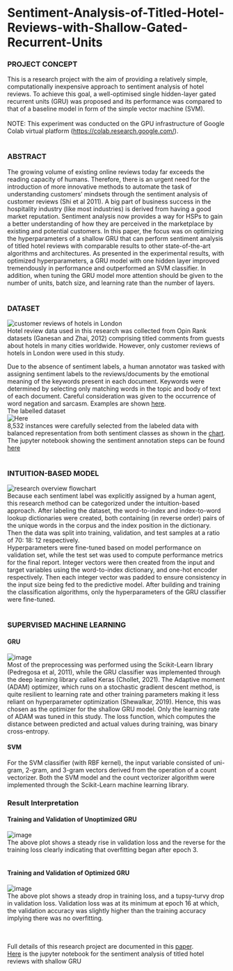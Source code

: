 # Sentiment-Analysis-of-Titled-Hotel-Reviews-with-Shallow-Gated-Recurrent-Units

### PROJECT CONCEPT
This is a research project with the aim of providing a relatively simple, computationally inexpensive approach to sentiment analysis of hotel reviews. To achieve this goal, a well-optimised single hidden-layer gated recurrent units (GRU) was proposed and its performance was compared to that of a baseline model in form of the simple vector machine (SVM).<br><br>
NOTE: This experiment was conducted on the GPU infrastructure of Google Colab virtual platform (https://colab.research.google.com/).<br><br>

### ABSTRACT
The growing volume of existing online reviews today far exceeds the reading capacity of humans. Therefore, there is an urgent need for the introduction of more innovative methods to automate the task of understanding customers’ mindsets through the sentiment analysis of customer reviews (Shi et al 2011). A big part of business success in the hospitality industry (like most industries) is derived from having a good market reputation. Sentiment analysis now provides a way for HSPs to gain a better understanding of how they are perceived in the marketplace by existing and potential customers. In this paper, the focus was on optimizing the hyperparameters of a shallow GRU that can perform sentiment analysis of titled hotel reviews with comparable results to other state-of-the-art algorithms and architectures. As presented in the experimental results, with optimized hyperparameters, a GRU model with one hidden layer improved tremendously in performance and outperformed an SVM classifier. In addition, when tuning the GRU model more attention should be given to the number of units, batch size, and learning rate than the number of layers.<br><br>

### DATASET
![customer reviews of hotels in London](https://user-images.githubusercontent.com/76821049/173886937-80017dff-d71f-4d3d-93e0-1614aedc7ced.png)<br>
Hotel review data used in this research was collected from Opin Rank datasets (Ganesan and Zhai, 2012) comprising titled comments from guests about hotels in many cities worldwide. However, only customer reviews of hotels in London were used in this study. <br>

Due to the absence of sentiment labels, a human annotator was tasked with assigning sentiment labels to the reviews/documents by the emotional meaning of the keywords present in each document. Keywords were determined by selecting only matching words in the topic and body of text of each document. Careful consideration was given to the occurrence of word negation and sarcasm. Examples are shown [here](https://user-images.githubusercontent.com/76821049/173890175-c10a0951-deea-45a7-a7a2-f7c53e4b75d4.png). 
<br>The labelled dataset<br>![Here](https://user-images.githubusercontent.com/76821049/173887463-56e1c396-7f28-4a85-82a7-8ab835d34619.png)<br>8,532 instances were carefully selected from the labeled data with balanced representation from both sentiment classes as shown in the [chart](https://user-images.githubusercontent.com/76821049/173890546-a18d50f5-d674-4982-b659-3560780d8f13.png).
<br> The jupyter notebook showing the sentiment annotation steps can be found [here](https://github.com/Beegie01/Sentiment-Analysis-of-Titled-Hotel-Reviews-with-Shallow-Gated-Recurrent-Units/blob/main/Opin_Rank_annotation_hotel_data.ipynb)<br><br>

### INTUITION-BASED MODEL
![research overview flowchart](https://user-images.githubusercontent.com/76821049/174021226-e30187fc-fd64-4a30-9d7c-46988938b7e5.png)<br>
Because each sentiment label was explicitly assigned by a human agent, this research method can be categorized under the intuition-based approach. After labeling the dataset, the word-to-index and index-to-word lookup dictionaries were created, both containing (in reverse order) pairs of the unique words in the corpus and the index position in the dictionary. Then the data was split into training, validation, and test samples at a ratio of 70: 18: 12 respectively. <br>
Hyperparameters were fine-tuned based on model performance on validation set, while the test set was used to compute performance metrics for the final report. Integer vectors were then created from the input and target variables using the word-to-index dictionary, and one-hot encoder respectively. Then each integer vector was padded to ensure consistency in the input size being fed to the predictive model.  After building and training the classification algorithms, only the hyperparameters of the GRU classifier were fine-tuned.<br><br>

### SUPERVISED MACHINE LEARNING
#### GRU
![image](https://user-images.githubusercontent.com/76821049/174035737-12843595-0688-4ea5-a5f2-aad3c34d6233.png)<br>
Most of the preprocessing was performed using the Scikit-Learn library (Pedregosa et al, 2011), while the GRU classifier was implemented through the deep learning library called Keras (Chollet, 2021). The Adaptive moment (ADAM) optimizer, which runs on a stochastic gradient descent method, is quite resilient to learning rate and other training parameters making it less reliant on hyperparameter optimization (Shewalkar, 2019). Hence, this was chosen as the optimizer for the shallow GRU model. Only the learning rate of ADAM was tuned in this study. The loss function, which computes the distance between predicted and actual values during training, was binary cross-entropy.<br>

#### SVM
For the SVM classifier (with RBF kernel), the input variable consisted of uni-gram, 2-gram, and 3-gram vectors derived from the operation of a count vectorizer. Both the SVM model and the count vectorizer algorithm were implemented through the Scikit-Learn machine learning library.

###	Result Interpretation
#### Training and Validation of Unoptimized GRU
![image](https://user-images.githubusercontent.com/76821049/174037445-fdd9d0b8-2f31-4839-b87e-456f20dd4cb2.png)<br>
The above plot shows a steady rise in validation loss and the reverse for the training loss clearly indicating that overfitting began after epoch 3.<br><br>

#### Training  and Validation of Optimized GRU
![image](https://user-images.githubusercontent.com/76821049/174038667-963a18a8-b9d2-495a-8250-7be68681e26c.png)<br>
The above plot shows a steady drop in training loss, and a tupsy-turvy drop in validation loss. Validation loss was at its minimum at epoch 16 at which, the validation accuracy was slightly higher than the training accuracy implying there was no overfitting.

<br><br>Full details of this research project are documented in this [paper](https://github.com/Beegie01/Sentiment-Analysis-of-Titled-Hotel-Reviews-with-Shallow-Gated-Recurrent-Units/blob/main/Project_report.pdf).
<br>[Here](https://github.com/Beegie01/Sentiment-Analysis-of-Titled-Hotel-Reviews-with-Shallow-Gated-Recurrent-Units/blob/main/Applied_AI_proj.ipynb) is the jupyter notebook for the sentiment analysis of titled hotel reviews with shallow GRU
